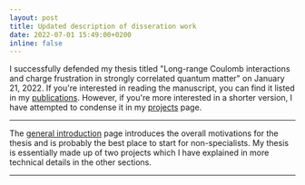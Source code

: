 ```yaml
---
layout: post
title: Updated description of disseration work 
date: 2022-07-01 15:49:00+0200
inline: false
---
```


I successfully defended my thesis titled "Long-range Coulomb interactions and charge frustration in strongly correlated quantum matter" on January 21, 2022. If you're interested in reading the manuscript, you can find it listed in my [publications](https://kateedriscoll.github.io/publications/). However, if you're more interested in a shorter version, I have attempted to condense it in my [projects](https://kateedriscoll.github.io/projects/) page.

***
The [general introduction](https://kateedriscoll.github.io/projects/1_project/) page introduces the overall motivations for the thesis and is probably the best place to start for non-specialists. My thesis is essentially made up of two projects which I have explained in more technical details in the other sections.

***
